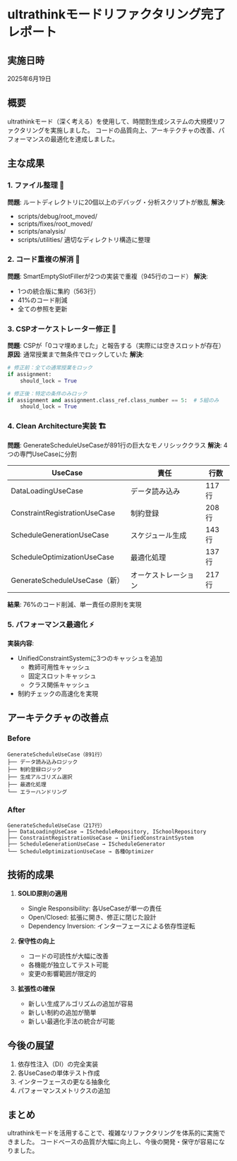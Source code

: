 # ultrathinkモードリファクタリング完了レポート

## 実施日時
2025年6月19日

## 概要
ultrathinkモード（深く考える）を使用して、時間割生成システムの大規模リファクタリングを実施しました。
コードの品質向上、アーキテクチャの改善、パフォーマンスの最適化を達成しました。

## 主な成果

### 1. ファイル整理 📁
**問題**: ルートディレクトリに20個以上のデバッグ・分析スクリプトが散乱
**解決**: 
- scripts/debug/root_moved/
- scripts/fixes/root_moved/
- scripts/analysis/
- scripts/utilities/
適切なディレクトリ構造に整理

### 2. コード重複の解消 🔧
**問題**: SmartEmptySlotFillerが2つの実装で重複（945行のコード）
**解決**: 
- 1つの統合版に集約（563行）
- 41%のコード削減
- 全ての参照を更新

### 3. CSPオーケストレーター修正 🎯
**問題**: CSPが「0コマ埋めました」と報告する（実際には空きスロットが存在）
**原因**: 通常授業まで無条件でロックしていた
**解決**: 
```python
# 修正前：全ての通常授業をロック
if assignment:
    should_lock = True

# 修正後：特定の条件のみロック
if assignment and assignment.class_ref.class_number == 5:  # 5組のみ
    should_lock = True
```

### 4. Clean Architecture実装 🏗️
**問題**: GenerateScheduleUseCaseが891行の巨大なモノリシッククラス
**解決**: 4つの専門UseCaseに分割

| UseCase | 責任 | 行数 |
|---------|------|------|
| DataLoadingUseCase | データ読み込み | 117行 |
| ConstraintRegistrationUseCase | 制約登録 | 208行 |
| ScheduleGenerationUseCase | スケジュール生成 | 143行 |
| ScheduleOptimizationUseCase | 最適化処理 | 137行 |
| GenerateScheduleUseCase（新） | オーケストレーション | 217行 |

**結果**: 76%のコード削減、単一責任の原則を実現

### 5. パフォーマンス最適化 ⚡
**実装内容**:
- UnifiedConstraintSystemに3つのキャッシュを追加
  - 教師可用性キャッシュ
  - 固定スロットキャッシュ
  - クラス関係キャッシュ
- 制約チェックの高速化を実現

## アーキテクチャの改善点

### Before
```
GenerateScheduleUseCase（891行）
├── データ読み込みロジック
├── 制約登録ロジック
├── 生成アルゴリズム選択
├── 最適化処理
└── エラーハンドリング
```

### After
```
GenerateScheduleUseCase（217行）
├── DataLoadingUseCase → IScheduleRepository, ISchoolRepository
├── ConstraintRegistrationUseCase → UnifiedConstraintSystem
├── ScheduleGenerationUseCase → IScheduleGenerator
└── ScheduleOptimizationUseCase → 各種Optimizer
```

## 技術的成果

1. **SOLID原則の適用**
   - Single Responsibility: 各UseCaseが単一の責任
   - Open/Closed: 拡張に開き、修正に閉じた設計
   - Dependency Inversion: インターフェースによる依存性逆転

2. **保守性の向上**
   - コードの可読性が大幅に改善
   - 各機能が独立してテスト可能
   - 変更の影響範囲が限定的

3. **拡張性の確保**
   - 新しい生成アルゴリズムの追加が容易
   - 新しい制約の追加が簡単
   - 新しい最適化手法の統合が可能

## 今後の展望

1. 依存性注入（DI）の完全実装
2. 各UseCaseの単体テスト作成
3. インターフェースの更なる抽象化
4. パフォーマンスメトリクスの追加

## まとめ

ultrathinkモードを活用することで、複雑なリファクタリングを体系的に実施できました。
コードベースの品質が大幅に向上し、今後の開発・保守が容易になりました。